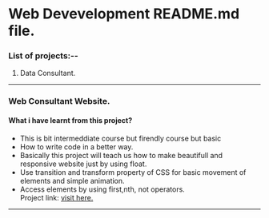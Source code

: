 #       Web Devevelopment README.md file.
###      List of projects:--
1. Data Consultant.
----------------------
### Web Consultant Website.
#### What i have learnt from this project?
* This is bit intermeddiate course but  firendly course but basic 
* How to write code in a better way.
* Basically this project will teach us how to make beautifull and responsive website just by using float.
* Use transition and transform property of CSS for basic movement of elements and simple animation.
* Access elements by using first,nth, not operators.
<br>Project link: [visit here.](https://www.youtube.com/playlist?list=PLV_UxN5br4ixxHVzgLczedjJLHFFeAoA9)
----------------------
